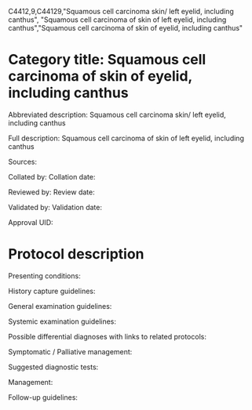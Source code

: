 C4412,9,C44129,"Squamous cell carcinoma skin/ left eyelid, including canthus", "Squamous cell carcinoma of skin of left eyelid, including canthus","Squamous cell carcinoma of skin of eyelid, including canthus"
# Category title: Squamous cell carcinoma of skin of eyelid, including canthus

Abbreviated description: Squamous cell carcinoma skin/ left eyelid, including canthus

Full description: Squamous cell carcinoma of skin of left eyelid, including canthus

Sources:

Collated by:
Collation date:

Reviewed by:
Review date:

Validated by:
Validation date:

Approval UID:

# Protocol description

Presenting conditions:

History capture guidelines:

General examination guidelines:

Systemic examination guidelines:

Possible differential diagnoses with links to related protocols:

Symptomatic / Palliative management:

Suggested diagnostic tests:

Management:

Follow-up guidelines:

